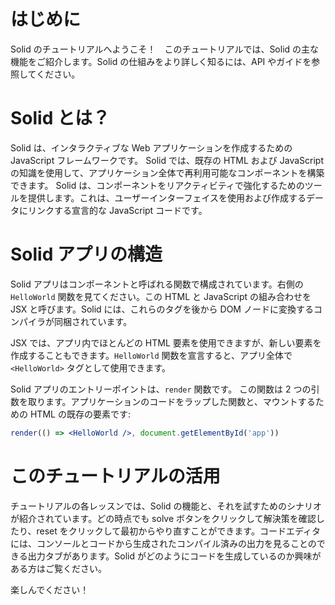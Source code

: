 # はじめに

Solid のチュートリアルへようこそ！　このチュートリアルでは、Solid の主な機能をご紹介します。Solid の仕組みをより詳しく知るには、API やガイドを参照してください。

# Solid とは？
Solid は、インタラクティブな Web アプリケーションを作成するための JavaScript フレームワークです。
Solid では、既存の HTML および JavaScript の知識を使用して、アプリケーション全体で再利用可能なコンポーネントを構築できます。
Solid は、コンポーネントをリアクティビティで強化するためのツールを提供します。これは、ユーザーインターフェイスを使用および作成するデータにリンクする宣言的な JavaScript コードです。

# Solid アプリの構造

Solid アプリはコンポーネントと呼ばれる関数で構成されています。右側の `HelloWorld` 関数を見てください。この HTML と JavaScript の組み合わせを JSX と呼びます。Solid には、これらのタグを後から DOM ノードに変換するコンパイラが同梱されています。

JSX では、アプリ内でほとんどの HTML 要素を使用できますが、新しい要素を作成することもできます。`HelloWorld` 関数を宣言すると、アプリ全体で `<HelloWorld>` タグとして使用できます。

Solid アプリのエントリーポイントは、`render` 関数です。 この関数は 2 つの引数を取ります。アプリケーションのコードをラップした関数と、マウントするための HTML の既存の要素です:
```jsx
render(() => <HelloWorld />, document.getElementById('app'))
```
# このチュートリアルの活用

チュートリアルの各レッスンでは、Solid の機能と、それを試すためのシナリオが紹介されています。どの時点でも solve ボタンをクリックして解決策を確認したり、reset をクリックして最初からやり直すことができます。コードエディタには、コンソールとコードから生成されたコンパイル済みの出力を見ることのできる出力タブがあります。Solid がどのようにコードを生成しているのか興味がある方はご覧ください。

楽しんでください！

